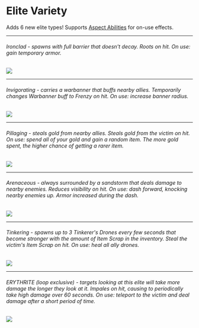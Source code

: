 # Elite Variety
Adds 6 new elite types! Supports [Aspect Abilities](https://thunderstore.io/package/TheMysticSword/AspectAbilities/) for on-use effects.  

---
###### Ironclad - spawns with full barrier that doesn't decay. Roots on hit. On use: gain temporary armor.
![](https://i.imgur.com/xse1DZd.png)

---
###### Invigorating - carries a warbanner that buffs nearby allies. Temporarily changes Warbanner buff to Frenzy on hit. On use: increase banner radius.
![](https://i.imgur.com/HEHQOXf.png)

---
###### Pillaging - steals gold from nearby allies. Steals gold from the victim on hit. On use: spend all of your gold and gain a random item. The more gold spent, the higher chance of getting a rarer item.
![](https://i.imgur.com/gfWxSc5.png)

---
###### Arenaceous - always surrounded by a sandstorm that deals damage to nearby enemies. Reduces visibility on hit. On use: dash forward, knocking nearby enemies up. Armor increased during the dash.
![](https://i.imgur.com/5Le5nhZ.png)

---
###### Tinkering - spawns up to 3 Tinkerer's Drones every few seconds that become stronger with the amount of Item Scrap in the inventory. Steal the victim's Item Scrap on hit. On use: heal all ally drones.
![](https://i.imgur.com/Y2TIUEJ.png)

---
###### ERYTHRITE (loop exclusive) - targets looking at this elite will take more damage the longer they look at it. Impales on hit, causing to periodically take high damage over 60 seconds. On use: teleport to the victim and deal damage after a short period of time.
![](https://i.imgur.com/RXR2ab1.png)
